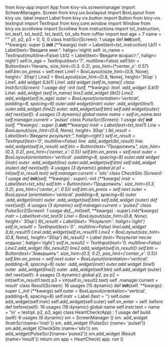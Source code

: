 from kivy-app import App from kivy-vix.screenmanager import ScheenManagen. Screen from kivy.uix.boxlayout import BoxLayout from kivy uix. label import Label from kivy.vix.button import Button from kivy-vix. textinput import TextInput from kivy.core.window import Window from kivy.vix.scrollview import Scrolliew
from instructions import txt_instruction, txt_test1, txt_test2, txt_test3, txt_sits from ruffier import test
age = 7
name = "™
p1, р2, р3 = 0, 0, 0
class InstrScr(Screen): 1 usage def __init__(self, **kwargs):
super ().__init__ (**kwargs)
instr = Label(text=txt_instruction)
Lb11 = Label(text='Введите имя:". halign='night)
self. in_name = TextInput(multiline=False)
Lb12 = Label(text='Введите возраст:", halign= night')
self.in_age = TextInput(text='7', multiline=False)
self.btn = Button(text='Начать, size_hint=(0.3. 0.2), pos_hint=(*center_x': 0.57)
self.btn.on_press = self.next
Line1 = BoxLayout(size_hint=(0.8, None), height=' 30sp')
Line2 = BoxLayout(size_hint=(0.8, None), height='30sp' )
Line1. add _widget (Lbl1)
Linel. add _widget (self.in_name)|
class InstrScr(Screen): 1 usage def -_init__ (self, **kwargs):
linel. add_widget (Lbl1)
Linel. add_widget (self.in_name)
line2.add_widget (lbl2)
Line2. add_widget(self.in_age)
outer = BoxLayout(orientation='vertical', padding=8, spacing=8)
outer.add _widget(instr)
outer .add_widget(line1)
outer.add_widget (line2)
outer. add_widget(self.btn)
self.add _widget(outer)
def next(self): 4 usages (3 dynamic)
global name
name = self.in_name.text
self.manager.current = 'pulsel'
class PulseScr(Screen): 1 usage def __init__ (self, **kwargs) :
super ().__init__(**kwargs)
instr = Label(text=txt_test1)
Line = BoxLayout(size_hint=(0.8, None), height= 30sp' )
lbl_result = Label(text='Введите результат:", halign=right')
self.in_result = TextInput(text='0', multiline=False)
line. add_widget(lbl_result)
line. add_widget(self.in_result)
self.btn = Button(text="Продолжить", size_hint=(0.3, 0.2), pos_hint=('center_x': 0.5})
self.btn.on_press = self.next
outer = BoxLayout(orientation='vertical'. padding=8, spacing=8)
outer.add
widget (instr)
outer .add_widget(line)
outer.add_widget(self.btn)
self.add_widget (outer)
def next(self): 4 usages (3 dynamic)
global pl
p1 = int(self.in_result.text)
self.manager.current = 'sits'
class CheckSits (Screen): 1 usage def __init__(self, **kwargs) :
super).-_init__ (**kwargs)
instr = Label(text=txt_sits)
self.btn = Button(text='Продолжить'. size_hint=(0.3, 0.2), pos_hint={'center_x': 0.5})
self.btn.on_press = self.next
outer = BoxLayout (orientation='vertical'. padding=8, spacing=8)
outer .add_widget(instr)
outer .add_widget(self.btn)
self.add_widget (outer)
def next(self): 4 usages (3 dynamic)
self.manager.current = 'pulse2'
class PulseScr2(Screen): 1 usage def__init__(self, **kwargs) :
super).__init_(**kwargs)
instr = Label(text=txt_test3)
Linel = BoxLayout(size_hint=(0.8, None). height=' 30sp')
lbl_resultl = Label(text= 'Результат:'. halign='right')
self.in_resultl = TextInput(text='0'
. multiline=False)
linel.add_widget (Lbl_result1)
Linel.add_widget(self.in_result1)
Line2 = BoxLayout(size_hint=(0.8, None), height=^30sp')
lbl_result2 = Label (text='Результат после отдыха:', halign='right')
self.in_result2 = TextInput(text='0*. multiline=False)
Line2.add_widget (Ibl_nesult2)
line2.add_widget(self.in_result2)
self.btn = Button(text='Завершить". size_hint=(0.3, 0.2), pos_hint=('center_x': 0.5})
self.btn.on_press = self.next
outer = BoxLayout(orientation='vertical'. padding=8, spacing=8)
outer .add_widget(instr)
outer.add_ widget (line1) outer .add_widget(line2)
outer .add_widget(self.btn)
self.add_widget (outer)
def next(self): 4 usages (3 dynamic)
global p2, ps
p2 = int(self.in_result1.text)
p3 = int(self.in_result2.text)
self .manager.current = result'
class Result(Screen): 16 usages (15 dynamic)
def __init__(self. **kwargs):
super (.__init_ (**kwargs)
self.outer = BoxLayout(orientation='vertical', padding=8, spacing=8)
self.instr = Label (text = '')
self.outer add_widget(self.instr)
self.add_widget(self.outer)
self.on_enter = self. before
def before(self): 19 usages (18 dynamic)
global name
self.instr.text = name + '\n' + test(pl. p2, p3, age)
class HeartCheck(App) : 1 usage
def build (self): 6 usages (6 dynamic)
sm = ScreenManager ()
sm. add_widget (InstrScr(name='instr'))
sm. add_widget (PulseScr (name= 'pulsel'))
sm.add_widget (CheckSits (name='sits'))
sm. add_widget(PulseScr2(name='pulse2'))
sm.add_widget (Result (name='result'))
return sm
app = HeartCheck(
app. run ()
